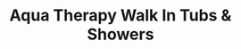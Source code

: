 ---
title: "Aqua Therapy Walk In Tubs & Showers"
url: /phoenix/aqua-therapy-walk-in-tubs-and-showers/
shop: bathroom
---